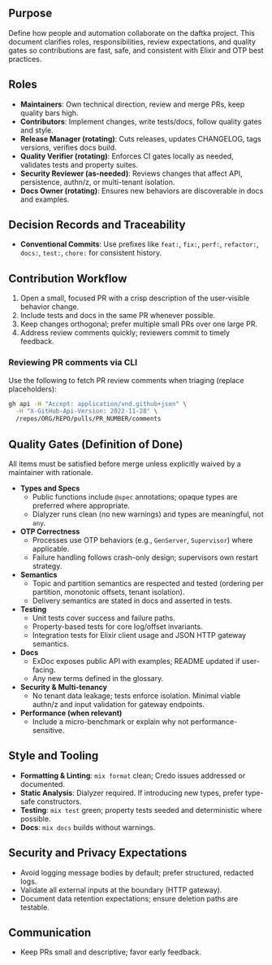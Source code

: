## Purpose

Define how people and automation collaborate on the daftka project. This document clarifies roles, responsibilities, review expectations, and quality gates so contributions are fast, safe, and consistent with Elixir and OTP best practices.

## Roles

- **Maintainers**: Own technical direction, review and merge PRs, keep quality bars high.
- **Contributors**: Implement changes, write tests/docs, follow quality gates and style.
- **Release Manager (rotating)**: Cuts releases, updates CHANGELOG, tags versions, verifies docs build.
- **Quality Verifier (rotating)**: Enforces CI gates locally as needed, validates tests and property suites.
- **Security Reviewer (as-needed)**: Reviews changes that affect API, persistence, authn/z, or multi-tenant isolation.
- **Docs Owner (rotating)**: Ensures new behaviors are discoverable in docs and examples.

## Decision Records and Traceability

- **Conventional Commits**: Use prefixes like `feat:`, `fix:`, `perf:`, `refactor:`, `docs:`, `test:`, `chore:` for consistent history.

## Contribution Workflow

1. Open a small, focused PR with a crisp description of the user-visible behavior change.
2. Include tests and docs in the same PR whenever possible.
3. Keep changes orthogonal; prefer multiple small PRs over one large PR.
4. Address review comments quickly; reviewers commit to timely feedback.

### Reviewing PR comments via CLI

Use the following to fetch PR review comments when triaging (replace placeholders):

```bash
gh api -H "Accept: application/vnd.github+json" \
  -H "X-GitHub-Api-Version: 2022-11-28" \
  /repos/ORG/REPO/pulls/PR_NUMBER/comments
```

## Quality Gates (Definition of Done)

All items must be satisfied before merge unless explicitly waived by a maintainer with rationale.

- **Types and Specs**
  - Public functions include `@spec` annotations; opaque types are preferred where appropriate.
  - Dialyzer runs clean (no new warnings) and types are meaningful, not `any`.
- **OTP Correctness**
  - Processes use OTP behaviors (e.g., `GenServer`, `Supervisor`) where applicable.
  - Failure handling follows crash-only design; supervisors own restart strategy.
- **Semantics**
  - Topic and partition semantics are respected and tested (ordering per partition, monotonic offsets, tenant isolation).
  - Delivery semantics are stated in docs and asserted in tests.
- **Testing**
  - Unit tests cover success and failure paths.
  - Property-based tests for core log/offset invariants.
  - Integration tests for Elixir client usage and JSON HTTP gateway semantics.
- **Docs**
  - ExDoc exposes public API with examples; README updated if user-facing.
  - Any new terms defined in the glossary.
- **Security & Multi-tenancy**
  - No tenant data leakage; tests enforce isolation. Minimal viable authn/z and input validation for gateway endpoints.
- **Performance (when relevant)**
  - Include a micro-benchmark or explain why not performance-sensitive.

## Style and Tooling

- **Formatting & Linting**: `mix format` clean; Credo issues addressed or documented.
- **Static Analysis**: Dialyzer required. If introducing new types, prefer type-safe constructors.
- **Testing**: `mix test` green; property tests seeded and deterministic where possible.
- **Docs**: `mix docs` builds without warnings.

## Security and Privacy Expectations

- Avoid logging message bodies by default; prefer structured, redacted logs.
- Validate all external inputs at the boundary (HTTP gateway).
- Document data retention expectations; ensure deletion paths are testable.

## Communication

- Keep PRs small and descriptive; favor early feedback.
